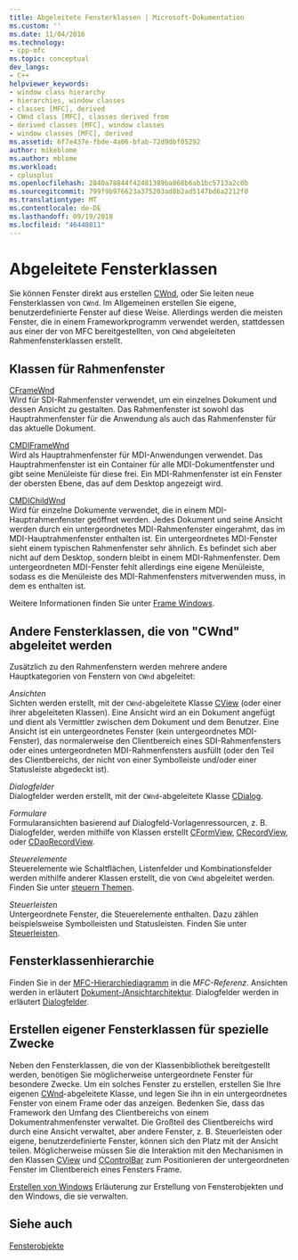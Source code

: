 ```yaml
---
title: Abgeleitete Fensterklassen | Microsoft-Dokumentation
ms.custom: ''
ms.date: 11/04/2016
ms.technology:
- cpp-mfc
ms.topic: conceptual
dev_langs:
- C++
helpviewer_keywords:
- window class hierarchy
- hierarchies, window classes
- classes [MFC], derived
- CWnd class [MFC], classes derived from
- derived classes [MFC], window classes
- window classes [MFC], derived
ms.assetid: 6f7e437e-fbde-4a06-bfab-72d9dbf05292
author: mikeblome
ms.author: mblome
ms.workload:
- cplusplus
ms.openlocfilehash: 2840a78844f42481389ba868b6ab1bc5713a2c0b
ms.sourcegitcommit: 799f9b976623a375203ad8b2ad5147bd6a2212f0
ms.translationtype: MT
ms.contentlocale: de-DE
ms.lasthandoff: 09/19/2018
ms.locfileid: "46448011"
---
```

# <a name="derived-window-classes"></a>Abgeleitete Fensterklassen

Sie können Fenster direkt aus erstellen [CWnd](../mfc/reference/cwnd-class.md), oder Sie leiten neue Fensterklassen von `CWnd`. Im Allgemeinen erstellen Sie eigene, benutzerdefinierte Fenster auf diese Weise. Allerdings werden die meisten Fenster, die in einem Frameworkprogramm verwendet werden, stattdessen aus einer der von MFC bereitgestellten, von `CWnd` abgeleiteten Rahmenfensterklassen erstellt.

## <a name="frame-window-classes"></a>Klassen für Rahmenfenster

[CFrameWnd](../mfc/reference/cframewnd-class.md)<br/>
Wird für SDI-Rahmenfenster verwendet, um ein einzelnes Dokument und dessen Ansicht zu gestalten. Das Rahmenfenster ist sowohl das Hauptrahmenfenster für die Anwendung als auch das Rahmenfenster für das aktuelle Dokument.

[CMDIFrameWnd](../mfc/reference/cmdiframewnd-class.md)<br/>
Wird als Hauptrahmenfenster für MDI-Anwendungen verwendet. Das Hauptrahmenfenster ist ein Container für alle MDI-Dokumentfenster und gibt seine Menüleiste für diese frei. Ein MDI-Rahmenfenster ist ein Fenster der obersten Ebene, das auf dem Desktop angezeigt wird.

[CMDIChildWnd](../mfc/reference/cmdichildwnd-class.md)<br/>
Wird für einzelne Dokumente verwendet, die in einem MDI-Hauptrahmenfenster geöffnet werden. Jedes Dokument und seine Ansicht werden durch ein untergeordnetes MDI-Rahmenfenster eingerahmt, das im MDI-Hauptrahmenfenster enthalten ist. Ein untergeordnetes MDI-Fenster sieht einem typischen Rahmenfenster sehr ähnlich. Es befindet sich aber nicht auf dem Desktop, sondern bleibt in einem MDI-Rahmenfenster. Dem untergeordneten MDI-Fenster fehlt allerdings eine eigene Menüleiste, sodass es die Menüleiste des MDI-Rahmenfensters mitverwenden muss, in dem es enthalten ist.

Weitere Informationen finden Sie unter [Frame Windows](../mfc/frame-windows.md).

## <a name="other-window-classes-derived-from-cwnd"></a>Andere Fensterklassen, die von "CWnd" abgeleitet werden

Zusätzlich zu den Rahmenfenstern werden mehrere andere Hauptkategorien von Fenstern von `CWnd` abgeleitet:

*Ansichten*<br/>
Sichten werden erstellt, mit der `CWnd`-abgeleitete Klasse [CView](../mfc/reference/cview-class.md) (oder einer ihrer abgeleiteten Klassen). Eine Ansicht wird an ein Dokument angefügt und dient als Vermittler zwischen dem Dokument und dem Benutzer. Eine Ansicht ist ein untergeordnetes Fenster (kein untergeordnetes MDI-Fenster), das normalerweise den Clientbereich eines SDI-Rahmenfensters oder eines untergeordneten MDI-Rahmenfensters ausfüllt (oder den Teil des Clientbereichs, der nicht von einer Symbolleiste und/oder einer Statusleiste abgedeckt ist).

*Dialogfelder*<br/>
Dialogfelder werden erstellt, mit der `CWnd`-abgeleitete Klasse [CDialog](../mfc/reference/cdialog-class.md).

*Formulare*<br/>
Formularansichten basierend auf Dialogfeld-Vorlagenressourcen, z. B. Dialogfelder, werden mithilfe von Klassen erstellt [CFormView](../mfc/reference/cformview-class.md), [CRecordView](../mfc/reference/crecordview-class.md), oder [CDaoRecordView](../mfc/reference/cdaorecordview-class.md).

*Steuerelemente*<br/>
Steuerelemente wie Schaltflächen, Listenfelder und Kombinationsfelder werden mithilfe anderer Klassen erstellt, die von `CWnd` abgeleitet werden. Finden Sie unter [steuern Themen](../mfc/controls-mfc.md).

*Steuerleisten*<br/>
Untergeordnete Fenster, die Steuerelemente enthalten. Dazu zählen beispielsweise Symbolleisten und Statusleisten. Finden Sie unter [Steuerleisten](../mfc/control-bars.md).

## <a name="window-class-hierarchy"></a>Fensterklassenhierarchie

Finden Sie in der [MFC-Hierarchiediagramm](../mfc/hierarchy-chart.md) in die *MFC-Referenz*. Ansichten werden in erläutert [Dokument-/Ansichtarchitektur](../mfc/document-view-architecture.md). Dialogfelder werden in erläutert [Dialogfelder](../mfc/dialog-boxes.md).

## <a name="creating-your-own-special-purpose-window-classes"></a>Erstellen eigener Fensterklassen für spezielle Zwecke

Neben den Fensterklassen, die von der Klassenbibliothek bereitgestellt werden, benötigen Sie möglicherweise untergeordnete Fenster für besondere Zwecke. Um ein solches Fenster zu erstellen, erstellen Sie Ihre eigenen [CWnd](../mfc/reference/cwnd-class.md)-abgeleitete Klasse, und legen Sie ihn in ein untergeordnetes Fenster von einem Frame oder das anzeigen. Bedenken Sie, dass das Framework den Umfang des Clientbereichs von einem Dokumentrahmenfenster verwaltet. Die Großteil des Clientbereichs wird durch eine Ansicht verwaltet, aber andere Fenster, z. B. Steuerleisten oder eigene, benutzerdefinierte Fenster, können sich den Platz mit der Ansicht teilen. Möglicherweise müssen Sie die Interaktion mit den Mechanismen in den Klassen [CView](../mfc/reference/cview-class.md) und [CControlBar](../mfc/reference/ccontrolbar-class.md) zum Positionieren der untergeordneten Fenster im Clientbereich eines Fensters Frame.

[Erstellen von Windows](../mfc/creating-windows.md) Erläuterung zur Erstellung von Fensterobjekten und den Windows, die sie verwalten.

## <a name="see-also"></a>Siehe auch

[Fensterobjekte](../mfc/window-objects.md)

